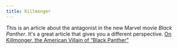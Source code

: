 ```yaml
---
title: Killmonger
---
```

This is an article about the antagonist in the new Marvel movie *Black Panther*. It's a great article that gives you a different
perspective.
[On Killmonger, the American Villain of “Black Panther”](https://www.newyorker.com/culture/culture-desk/on-killmonger-black-panther-s-american-villain?mbid=social_facebook)

